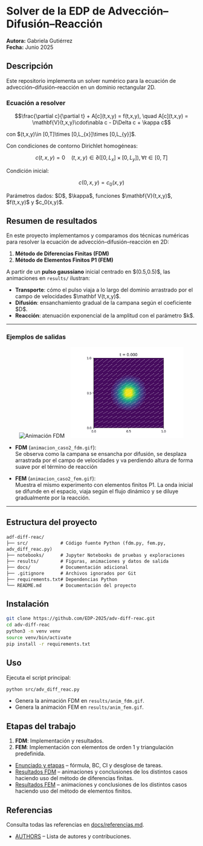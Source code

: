 # Solver de la EDP de Advección–Difusión–Reacción 
**Autora:** Gabriela Gutiérrez  
**Fecha:** Junio 2025  

## Descripción

Este repositorio implementa un solver numérico para la ecuación de advección–difusión–reacción en un dominio rectangular 2D.

### Ecuación a resolver

```math
\frac{\partial c}{\partial t} + A[c](t,x,y) = f(t,x,y), \quad
A[c](t,x,y) = \mathbf{V}(t,x,y)\cdot\nabla c - D\Delta c + \kappa c
```

con \$(t,x,y)\in [0,T]\times [0,L_{x}]\times [0,L_{y}]\$.

Con condiciones de contorno Dirichlet homogéneas:

```math
c(t,x,y) = 0 \quad (t, x, y) \in \partial([0,L_{x}]\times[0,L_{y}]), \forall t\in[0,T]
```

Condición inicial:

```math
c(0,x,y) = c_0(x,y)
```

Parámetros dados: \$D\$, \$\kappa\$, funciones \$\mathbf{V}(t,x,y)\$, \$f(t,x,y)\$ y \$c\_0(x,y)\$.

## Resumen de resultados

En este proyecto implementamos y comparamos dos técnicas numéricas para resolver la ecuación de advección–difusión–reacción en 2D:

1. **Método de Diferencias Finitas (FDM)**  
2. **Método de Elementos Finitos P1 (FEM)**  

A partir de un **pulso gaussiano** inicial centrado en \$(0.5,0.5)\$, las animaciones en `results/` ilustran:

- **Transporte**: cómo el pulso viaja a lo largo del dominio arrastrado por el campo de velocidades \$\mathbf V(t,x,y)\$.  
- **Difusión**: ensanchamiento gradual de la campana según el coeficiente \$D\$.  
- **Reacción**: atenuación exponencial de la amplitud con el parámetro \$k\$.  

---

### Ejemplos de salidas

<p align="center">
  <img src="results/animacion_caso2_fdm.gif" alt="Animación FDM" width="320"/>
  &nbsp;&nbsp;
  <img src="results/animacion_caso2_fem.gif" alt="Animación FEM" width="300"/>
</p>

- **FDM** (`animacion_caso2_fdm.gif`):  
    Se observa como la campana se ensancha por difusión, se desplaza arrastrada por el campo de velocidades y va perdiendo altura de forma suave por el término de reacción

- **FEM** (`animacion_caso2_fem.gif`):  
    Muestra el mismo experimento con elementos finitos P1. La onda inicial se difunde en el espacio, viaja según el flujo dinámico y se diluye gradualmente por la reacción.

---

## Estructura del proyecto

```
adf-diff-reac/
├── src/            # Código fuente Python (fdm.py, fem.py, adv_diff_reac.py)
├── notebooks/      # Jupyter Notebooks de pruebas y exploraciones
├── results/        # Figuras, animaciones y datos de salida
├── docs/           # Documentación adicional
├── .gitignore      # Archivos ignorados por Git
├── requirements.txt# Dependencias Python
└── README.md       # Documentación del proyecto
```

## Instalación

```bash
git clone https://github.com/EDP-2025/adv-diff-reac.git
cd adv-diff-reac
python3 -m venv venv
source venv/bin/activate
pip install -r requirements.txt
```

## Uso

Ejecuta el script principal:

```bash
python src/adv_diff_reac.py
```

* Genera la animación FDM en `results/anim_fdm.gif`.
* Genera la animación FEM en `results/anim_fem.gif`.

## Etapas del trabajo

1. **FDM**: Implementación y resultados.
2. **FEM**: Implementación con elementos de orden 1 y triangulación predefinida.

- [Enunciado y etapas](docs/problema.md) – fórmula, BC, CI y desglose de tareas.
- [Resultados FDM](docs/resultados_fdm.md) – animaciones y conclusiones de los distintos casos haciendo uso del método de diferencias finitas.
- [Resultados FEM](docs/resultados_fem.md) – animaciones y conclusiones de los distintos casos haciendo uso del método de elementos finitos.


## Referencias

Consulta todas las referencias en [docs/referencias.md](docs/referencias.md).


- [AUTHORS](AUTHORS.md) – Lista de autores y contribuciones.
